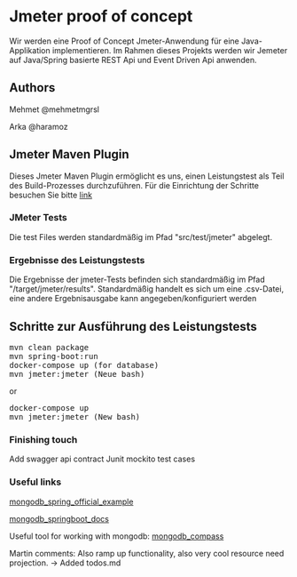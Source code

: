 # Jmeter proof of concept
Wir werden eine Proof of Concept Jmeter-Anwendung für eine Java-Applikation implementieren. Im Rahmen dieses Projekts werden wir Jemeter auf Java/Spring basierte REST Api und Event Driven Api anwenden.

## Authors
Mehmet @mehmetmgrsl

Arka @haramoz

## Jmeter Maven Plugin
Dieses Jmeter Maven Plugin ermöglicht es uns, einen Leistungstest als Teil des Build-Prozesses durchzuführen. Für die Einrichtung der Schritte besuchen Sie bitte [link](https://github.com/jmeter-maven-plugin/jmeter-maven-plugin )

### JMeter Tests
Die test Files werden standardmäßig im Pfad "src/test/jmeter" abgelegt.

### Ergebnisse des Leistungstests

Die Ergebnisse der jmeter-Tests befinden sich standardmäßig im Pfad "/target/jmeter/results". Standardmäßig handelt es sich um eine .csv-Datei, eine andere Ergebnisausgabe kann angegeben/konfiguriert werden

## Schritte zur Ausführung des Leistungstests
<pre>
mvn clean package
mvn spring-boot:run 
docker-compose up (for database)
mvn jmeter:jmeter (Neue bash)</pre>


or 

<pre>
docker-compose up
mvn jmeter:jmeter (New bash)</pre>

### Finishing touch
Add swagger api contract 
Junit mockito test cases

### Useful links
[mongodb_spring_official_example](https://github.com/mongodb-developer/mongodb-springboot/blob/main/mdb-spring-boot/src/main/java/com/example/mdbspringboot/MdbSpringBootApplication.java)

[mongodb_springboot_docs](https://www.mongodb.com/compatibility/spring-boot)

Useful tool for working with mongodb:
[mongodb_compass](https://www.mongodb.com/try/download/compass)

Martin comments:
Also ramp up functionality, also very cool resource need projection.
-> Added todos.md
